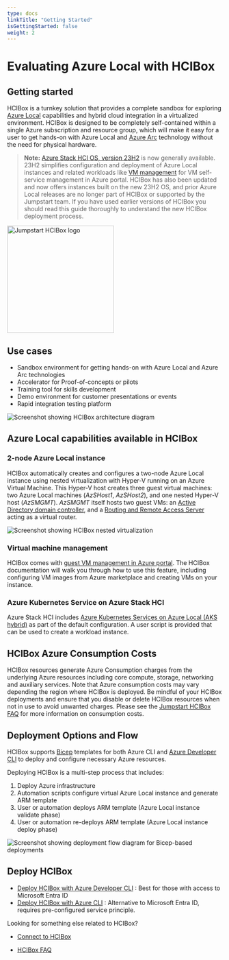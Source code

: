 ```yaml
---
type: docs
linkTitle: "Getting Started"
isGettingStarted: false
weight: 2
---
```

# Evaluating Azure Local with HCIBox
## Getting started

HCIBox is a turnkey solution that provides a complete sandbox for exploring [Azure Local](https://learn.microsoft.com/azure-stack/hci/whats-new) capabilities and hybrid cloud integration in a virtualized environment. HCIBox is designed to be completely self-contained within a single Azure subscription and resource group, which will make it easy for a user to get hands-on with Azure Local and [Azure Arc](https://learn.microsoft.com/azure/azure-arc/overview) technology without the need for physical hardware.

  > **Note:** [Azure Stack HCI OS, version 23H2](https://learn.microsoft.com/azure-stack/hci/whats-new) is now generally available. 23H2 simplifies configuration and deployment of Azure Local instances and related workloads like [VM management](https://learn.microsoft.com/azure-stack/hci/manage/azure-arc-vm-management-overview) for VM self-service management in Azure portal. HCIBox has also been updated and now offers instances built on the new 23H2 OS, and prior Azure Local releases are no longer part of HCIBox or supported by the Jumpstart team. If you have used earlier versions of HCIBox you should read this guide thoroughly to understand the new HCIBox deployment process.

<img src="/img/logo/hcibox.png" alt="Jumpstart HCIBox logo" width="250">

## Use cases

- Sandbox environment for getting hands-on with Azure Local and Azure Arc technologies
- Accelerator for Proof-of-concepts or pilots
- Training tool for skills development
- Demo environment for customer presentations or events
- Rapid integration testing platform

![Screenshot showing HCIBox architecture diagram](./arch.png)

## Azure Local capabilities available in HCIBox

### 2-node Azure Local instance

HCIBox automatically creates and configures a two-node Azure Local instance using nested virtualization with Hyper-V running on an Azure Virtual Machine. This Hyper-V host creates three guest virtual machines: two Azure Local machines (_AzSHost1_, _AzSHost2_), and one nested Hyper-V host (_AzSMGMT_). _AzSMGMT_ itself hosts two guest VMs: an [Active Directory domain controller](https://learn.microsoft.com/windows-server/identity/ad-ds/get-started/virtual-dc/active-directory-domain-services-overview), and a [Routing and Remote Access Server](https://learn.microsoft.com/windows-server/remote/remote-access/remote-access) acting as a virtual router.

![Screenshot showing HCIBox nested virtualization](./nested_virtualization.png)

### Virtual machine management

HCIBox comes with [guest VM management in Azure portal](https://learn.microsoft.com/azure-stack/hci/manage/azure-arc-vm-management-overview). The HCIBox documentation will walk you through how to use this feature, including configuring VM images from Azure marketplace and creating VMs on your instance.

### Azure Kubernetes Service on Azure Stack HCI

Azure Stack HCI includes [Azure Kubernetes Services on Azure Local (AKS hybrid)](https://learn.microsoft.com/azure/aks/hybrid/) as part of the default configuration. A user script is provided that can be used to create a workload instance.

## HCIBox Azure Consumption Costs

HCIBox resources generate Azure Consumption charges from the underlying Azure resources including core compute, storage, networking and auxiliary services. Note that Azure consumption costs may vary depending the region where HCIBox is deployed. Be mindful of your HCIBox deployments and ensure that you disable or delete HCIBox resources when not in use to avoid unwanted charges. Please see the [Jumpstart HCIBox FAQ](../faq/) for more information on consumption costs.

## Deployment Options and Flow

HCIBox supports [Bicep](https://learn.microsoft.com/azure/azure-resource-manager/bicep/overview?tabs=bicep) templates for both Azure CLI and [Azure Developer CLI](https://learn.microsoft.com/azure/developer/azure-developer-cli/overview) to deploy and configure necessary Azure resources.

Deploying HCIBox is a multi-step process that includes:

  1) Deploy Azure infrastructure
  2) Automation scripts configure virtual Azure Local instance and generate ARM template
  3) User or automation deploys ARM template (Azure Local instance validate phase)
  4) User or automation re-deploys ARM template (Azure Local instance deploy phase)

![Screenshot showing deployment flow diagram for Bicep-based deployments](./deployment_flow.png)

## Deploy HCIBox
-	[Deploy HCIBox with Azure Developer CLI](/azure_jumpstart_hcibox/deployment_azd) : Best for those with access to Microsoft Entra ID
-	[Deploy HCIBox with Azure CLI](/azure_jumpstart_hcibox/deployment_az) : Alternative to Microsoft Entra ID, requires pre-configured service principle.

Looking for something else related to HCIBox?

- [Connect to HCIBox](/azure_jumpstart_hcibox/cloud_deployment)

- [HCIBox FAQ](/azure_jumpstart_hcibox/faq)